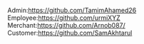 Admin:https://github.com/TamimAhamed26
Employee:https://github.com/urmiXYZ
Merchant:https://github.com/Arnob087/
Customer:https://github.com/SamAkhtarul
